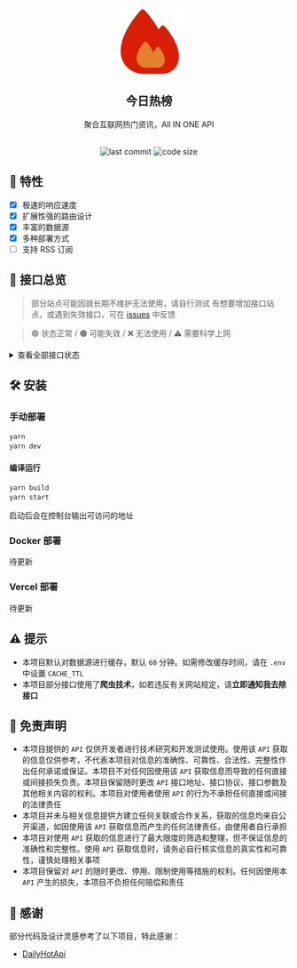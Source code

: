 <div align="center">
<img src="./public/favicon.png" width="120px" height="120px" />
<h2>今日热榜</h2>
<p>聚合互联网热门资讯，All IN ONE API</p>
<br />
<img src="https://img.shields.io/github/last-commit/daylight2022/DailyHotApi" alt="last commit"/>
 <img src="https://img.shields.io/github/languages/code-size/daylight2022/DailyHotApi" alt="code size"/>
</div>

## 🚩 特性

- [x] 极速的响应速度
- [x] 扩展性强的路由设计
- [x] 丰富的数据源
- [x] 多种部署方式
- [ ] 支持 RSS 订阅

## 👀 接口总览

> 部分站点可能因就长期不维护无法使用，请自行测试
> 有想要增加接口站点，或遇到失效接口，可在 [issues](https://github.com/daylight2022/DailyHotApi/issues) 中反馈

> 🟢 状态正常 / 🟠 可能失效 / ❌ 无法使用 / ⚠️ 需要科学上网

<details>
<summary>查看全部接口状态</summary>
| 站点       | 类别     | 接口名称       | 状态    |
|------------|----------|----------------|---------|
| 知乎       | 热榜     | zhihu         | 🟢      |
| 知乎日报   | 推荐榜   | zhihu-daily   | 🟢      |
| 今日头条   | 热榜     | toutiao       | 🟢      |
| 微博       | 热榜     | weibo         | 🟢      |
| 百度贴吧   | 热议榜   | tieba         | 🟢      |
| 少数派     | 热榜     | sspai         | 🟢      |
| 稀土掘金   | 文章榜   | juejin        | 🟢      |
| 历史上的今天 | 月-日   | history       | 🟢      |
| bilibili   | 热门榜   | bilibili      | 🟢      |
| Hello Github | 热门仓库 | hello-github  | 🟢      |
| 抖音       | 热榜     | douyin        | 🟢      |
| 百度       | 热搜榜   | baidu         | 🟢      |
</details>

## 🛠️ 安装

### 手动部署

```bash
yarn
yarn dev
```

#### 编译运行

```bash
yarn build
yarn start
```

启动后会在控制台输出可访问的地址

### Docker 部署

待更新

### Vercel 部署

待更新

## ⚠️ 提示

- 本项目默认对数据源进行缓存，默认 `60` 分钟。如需修改缓存时间，请在 `.env` 中设置 `CACHE_TTL`
- 本项目部分接口使用了**爬虫技术**，如若违反有关网站规定，请**立即通知我去除接口**

## 📢 免责声明

- 本项目提供的 `API` 仅供开发者进行技术研究和开发测试使用。使用该 `API` 获取的信息仅供参考，不代表本项目对信息的准确性、可靠性、合法性、完整性作出任何承诺或保证。本项目不对任何因使用该 `API` 获取信息而导致的任何直接或间接损失负责。本项目保留随时更改 `API` 接口地址、接口协议、接口参数及其他相关内容的权利。本项目对使用者使用 `API` 的行为不承担任何直接或间接的法律责任
- 本项目并未与相关信息提供方建立任何关联或合作关系，获取的信息均来自公开渠道，如因使用该 `API` 获取信息而产生的任何法律责任，由使用者自行承担
- 本项目对使用 `API` 获取的信息进行了最大限度的筛选和整理，但不保证信息的准确性和完整性。使用 `API` 获取信息时，请务必自行核实信息的真实性和可靠性，谨慎处理相关事项
- 本项目保留对 `API` 的随时更改、停用、限制使用等措施的权利。任何因使用本 `API` 产生的损失，本项目不负担任何赔偿和责任

## 💏 感谢

部分代码及设计灵感参考了以下项目，特此感谢：

- [DailyHotApi](https://github.com/imsyy/DailyHotApi)
